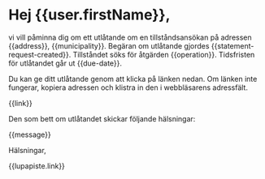 # Hej {{user.firstName}},

vi vill påminna dig om ett utlåtande om en tillståndsansökan på
adressen {{address}}, {{municipality}}. Begäran om utlåtande gjordes
{{statement-request-created}}. Tillståndet söks för åtgärden
{{operation}}. Tidsfristen för utlåtandet går ut {{due-date}}.

Du kan ge ditt utlåtande genom att klicka på länken nedan. Om länken
inte fungerar, kopiera adressen och klistra in den i webbläsarens
adressfält.

{{link}}

Den som bett om utlåtandet skickar följande hälsningar:

{{message}}

Hälsningar,

{{lupapiste.link}}
